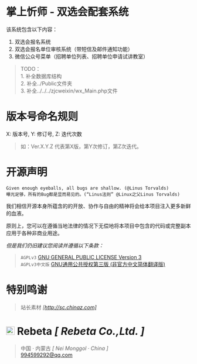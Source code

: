 # 掌上忻师 - 双选会配套系统 #

该系统包含以下内容：

1. 双选会报名系统
2. 双选会报名单位审核系统（带短信及邮件通知功能）
3. 微信公众号菜单（招聘单位列表、招聘单位申请试讲教室）

> TODO：
<br> 1. 补全数据库结构
<br> 2. 补全../Public文件夹
<br> 3. 补全../../../zjcweixin/wx_Main.php文件

# 版本号命名规则 #

X: 版本号, Y: 修订号, Z: 迭代次数

> 如：Ver.X.Y.Z 代表第X版，第Y次修订，第Z次迭代。

# 开源声明 #

	Given enough eyeballs, all bugs are shallow. (@Linus Torvalds)
	曝光足够，所有的Bug都是显而易见的。(“Linus法则” @Linux之父Linus Torvalds)

我们相信开源本身所蕴含的的开放、协作与自由的精神将会给本项目注入更多新鲜的血液。

原则上，您可以在遵循当地法律的情况下无偿地将本项目中包含的代码或完整副本应用于各种非商业用途。

*但是我们仍旧建议您阅读并遵循以下条款：*

>`AGPLv3` [GNU GENERAL PUBLIC LICENSE Version 3](https://github.com/ShadowWaIker/ZSXS_YXXY/blob/master/License)
<br>`AGPLv3中文版` [GNU通用公共授权第三版 (非官方中文简体翻译版)](https://github.com/ShadowWaIker/ZSXS_YXXY/blob/master/License_Zh)

# 特别鸣谢 #
> 站长素材 *[http://sc.chinaz.com]*

# <img src="http://www.rebeta.cn/favicon.ico" alt="LOGO" width="23px"> Rebeta *[ Rebeta Co.,Ltd. ]* #
> 中国 · 内蒙古 *[ Nei Monggol · China ]*
<br> 994599292@qq.com